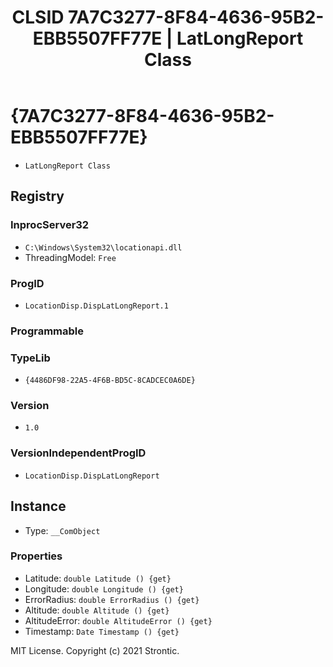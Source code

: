 ﻿---
title: "CLSID 7A7C3277-8F84-4636-95B2-EBB5507FF77E | LatLongReport Class"
excerpt: What is COM-Object CLSID 7A7C3277-8F84-4636-95B2-EBB5507FF77E?
---

# {7A7C3277-8F84-4636-95B2-EBB5507FF77E}

* `LatLongReport Class`

## Registry


### InprocServer32

* `C:\Windows\System32\locationapi.dll`
* ThreadingModel: `Free`

### ProgID

* `LocationDisp.DispLatLongReport.1`

### Programmable


### TypeLib

* `{4486DF98-22A5-4F6B-BD5C-8CADCEC0A6DE}`

### Version

* `1.0`

### VersionIndependentProgID

* `LocationDisp.DispLatLongReport`

## Instance

* Type: `__ComObject`

### Properties

* Latitude: `double Latitude () {get} `
* Longitude: `double Longitude () {get} `
* ErrorRadius: `double ErrorRadius () {get} `
* Altitude: `double Altitude () {get} `
* AltitudeError: `double AltitudeError () {get} `
* Timestamp: `Date Timestamp () {get} `

MIT License. Copyright (c) 2021 Strontic.


